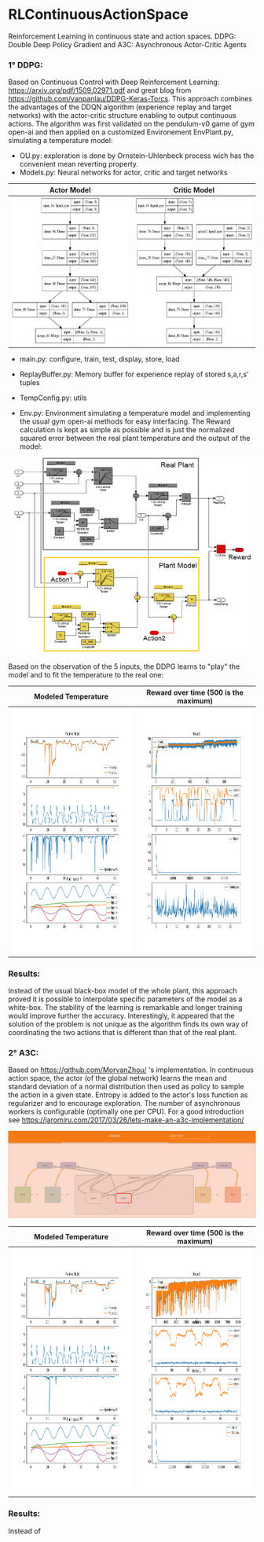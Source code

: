 # RLContinuousActionSpace
Reinforcement Learning in continuous state and action spaces. DDPG: Double Deep Policy Gradient and A3C: Asynchronous Actor-Critic Agents

### 1° DDPG: 

Based on Continuous Control with Deep Reinforcement Learning: https://arxiv.org/pdf/1509.02971.pdf and 
great blog from https://github.com/yanpanlau/DDPG-Keras-Torcs.
This approach combines the advantages of the DDQN algorithm (experience replay and target networks) with the actor-critic structure enabling to output continuous actions.
The algorithm was first validated on the pendulum-v0 game of gym open-ai and then applied on a customized Environement EnvPlant.py, simulating a temperature model:

- OU.py: exploration is done by Ornstein-Uhlenbeck process wich has the convenient mean reverting property. 
- Models.py: Neural networks for actor, critic and target networks

Actor Model    |  Critic Model
:-------------------------:|:-------------------------:
<img src="https://github.com/hchkaiban/RLContinuousActionSpace/blob/master/RL_DDPG/KerasModels/DDPG_Actor_model.png" alt=" " width="300" height="300">  |  <img src="https://github.com/hchkaiban/RLContinuousActionSpace/blob/master/RL_DDPG/KerasModels/DDPG_Critic_model.png" alt=" " width="300" height="300">

- main.py: configure, train, test, display, store, load
- ReplayBuffer.py: Memory buffer for experience replay of stored s,a,r,s' tuples
- TempConfig.py: utils

- Env.py: Environment simulating a temperature model and implementing the usual gym open-ai methods for easy interfacing.
The Reward calculation is kept as simple as possible and is just the normalized squared error between the real plant temperature and the output of the model:
<img src="https://github.com/hchkaiban/RLContinuousActionSpace/blob/master/Env_Plant.png" alt=" " width="600" height="400"> 

Based on the observation of the 5 inputs, the DDPG learns to "play" the model and to fit the temperature to the real one:

Modeled Temperature    |  Reward over time (500 is the maximum)
:-------------------------:|:-------------------------:
<img src="https://github.com/hchkaiban/RLContinuousActionSpace/blob/master/RL_DDPG/KerasModels/Plant_DDQN_Render_cp_4188360.png" alt=" " width="450" height="500">  |  <img src="https://github.com/hchkaiban/RLContinuousActionSpace/blob/master/RL_DDPG/KerasModels/RL_DDPG_Plant5.png" alt=" " width="450" height="500">
### Results:
Instead of the usual black-box model of the whole plant, this approach proved it is possible to interpolate specific parameters of the model as a white-box. The stability of the learning is remarkable and longer training would improve further the accuracy. Interestingly, it appeared that the solution of the problem is not unique as the algorithm finds its own way of coordinating the two actions that is different than that of the real plant.  

### 2° A3C: 

Based on https://github.com/MorvanZhou/ 's implementation. In continuous action space, the actor (of the global network) learns the mean and standard deviation of a normal distribution then used as policy to sample the action in a given state. Entropy is added to the actor's loss function as regularizer and to encourage exploration. The number of asynchronous workers is configurable (optimally one per CPU). For a good introduction see https://jaromiru.com/2017/03/26/lets-make-an-a3c-implementation/ 

![Tensorboard Graph](https://github.com/hchkaiban/RLContinuousActionSpace/blob/master/RL_A3C/KerasModels/A3C_TensorBoardGraph.png)

Modeled Temperature    |  Reward over time (500 is the maximum)
:-------------------------:|:-------------------------:
<img src="https://github.com/hchkaiban/RLContinuousActionSpace/blob/master/RL_A3C/KerasModels/Plant_A3C_Render1.png" alt=" " width="450" height="500">  |  <img src="https://github.com/hchkaiban/RLContinuousActionSpace/blob/master/RL_A3C/KerasModels/RL_A3C_Plant1.png" alt=" " width="450" height="500">
### Results:
Instead of



